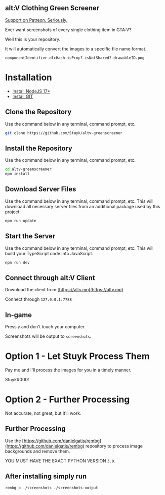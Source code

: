 
## alt:V Clothing Green Screener

[Support on Patreon. Seriously.](https://patreon.com/stuyk/)

Ever want screenshots of every single clothing item in GTA:V?

Well this is your repository.

It will automatically convert the images to a specific file name format.

```
componentIdentifier-dlcHash-isProp?-isNotShared?-drawableID.png
```

# Installation

* [Install NodeJS 17+](https://nodejs.org/en/download/current/)
* [Install GIT](https://git-scm.com/downloads)

## Clone the Repository

Use the command below in any terminal, command prompt, etc.

```sh
git clone https://github.com/Stuyk/altv-greenscreener
```

## Install the Repository

Use the command below in any terminal, command prompt, etc.

```sh
cd altv-greenscreener
npm install
```

## Download Server Files

Use the command below in any terminal, command prompt, etc. This will download all necessary server files from an additional package used by this project.

```sh
npm run update
```

## Start the Server

Use the command below in any terminal, command prompt, etc. This will build your TypeScript code into JavaScript.

```sh
npm run dev
```

## Connect through alt:V Client

Download the client from [https://altv.mp](https://altv.mp).

Connect through `127.0.0.1:7788`

## In-game

Press `y` and don't touch your computer.

Screenshots will be output to `screenshots`.

# Option 1 - Let Stuyk Process Them

Pay me and I'll process the images for you in a timely manner.

Stuyk#0001

# Option 2 - Further Processing

Not accurate, not great, but it'll work.

## Further Processing

Use the [https://github.com/danielgatis/rembg](https://github.com/danielgatis/rembg) repository to process image backgrounds and remove them.

YOU MUST HAVE THE EXACT PYTHON VERSION `3.9`.

## After installing simply run

```
rembg p ./screenshots ./screenshots-output
```
